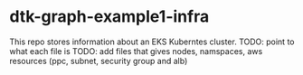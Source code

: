 # dtk-graph-example1-infra
This repo stores information about an EKS Kuberntes cluster.
TODO: point to what each file is
TODO: add files that gives nodes, namspaces, aws resources (ppc, subnet, security group and alb)
